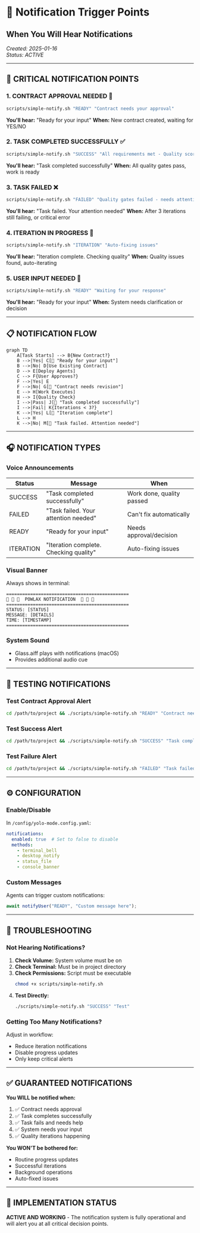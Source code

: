 # 🔔 **Notification Trigger Points**
## **When You Will Hear Notifications**

*Created: 2025-01-16*  
*Status: ACTIVE*

---

## 🎯 **CRITICAL NOTIFICATION POINTS**

### **1. CONTRACT APPROVAL NEEDED** 🔔
```bash
scripts/simple-notify.sh "READY" "Contract needs your approval"
```
**You'll hear:** "Ready for your input"
**When:** New contract created, waiting for YES/NO

### **2. TASK COMPLETED SUCCESSFULLY** ✅
```bash
scripts/simple-notify.sh "SUCCESS" "All requirements met - Quality score: 95"
```
**You'll hear:** "Task completed successfully"
**When:** All quality gates pass, work is ready

### **3. TASK FAILED** ❌
```bash
scripts/simple-notify.sh "FAILED" "Quality gates failed - needs attention"
```
**You'll hear:** "Task failed. Your attention needed"
**When:** After 3 iterations still failing, or critical error

### **4. ITERATION IN PROGRESS** 🔄
```bash
scripts/simple-notify.sh "ITERATION" "Auto-fixing issues"
```
**You'll hear:** "Iteration complete. Checking quality"
**When:** Quality issues found, auto-iterating

### **5. USER INPUT NEEDED** 📝
```bash
scripts/simple-notify.sh "READY" "Waiting for your response"
```
**You'll hear:** "Ready for your input"
**When:** System needs clarification or decision

---

## 📋 **NOTIFICATION FLOW**

```mermaid
graph TD
    A[Task Starts] --> B{New Contract?}
    B -->|Yes| C[🔔 "Ready for your input"]
    B -->|No| D[Use Existing Contract]
    D --> E[Deploy Agents]
    C --> F{User Approves?}
    F -->|Yes| E
    F -->|No| G[🔔 "Contract needs revision"]
    E --> H[Work Executes]
    H --> I{Quality Check}
    I -->|Pass| J[🔔 "Task completed successfully"]
    I -->|Fail| K{Iterations < 3?}
    K -->|Yes| L[🔔 "Iteration complete"]
    L --> H
    K -->|No| M[🔔 "Task failed. Attention needed"]
```

---

## 🎧 **NOTIFICATION TYPES**

### **Voice Announcements**
| Status | Message | When |
|--------|---------|------|
| SUCCESS | "Task completed successfully" | Work done, quality passed |
| FAILED | "Task failed. Your attention needed" | Can't fix automatically |
| READY | "Ready for your input" | Needs approval/decision |
| ITERATION | "Iteration complete. Checking quality" | Auto-fixing issues |

### **Visual Banner**
Always shows in terminal:
```
==============================================
🔔 🔔 🔔  POWLAX NOTIFICATION  🔔 🔔 🔔
==============================================
STATUS: [STATUS]
MESSAGE: [DETAILS]
TIME: [TIMESTAMP]
==============================================
```

### **System Sound**
- Glass.aiff plays with notifications (macOS)
- Provides additional audio cue

---

## 🔧 **TESTING NOTIFICATIONS**

### **Test Contract Approval Alert**
```bash
cd /path/to/project && ./scripts/simple-notify.sh "READY" "Contract needs approval - TEST"
```

### **Test Success Alert**
```bash
cd /path/to/project && ./scripts/simple-notify.sh "SUCCESS" "Task completed - TEST"
```

### **Test Failure Alert**
```bash
cd /path/to/project && ./scripts/simple-notify.sh "FAILED" "Task failed - TEST"
```

---

## ⚙️ **CONFIGURATION**

### **Enable/Disable**
In `/config/yolo-mode.config.yaml`:
```yaml
notifications:
  enabled: true  # Set to false to disable
  methods:
    - terminal_bell
    - desktop_notify
    - status_file
    - console_banner
```

### **Custom Messages**
Agents can trigger custom notifications:
```typescript
await notifyUser("READY", "Custom message here");
```

---

## 🚨 **TROUBLESHOOTING**

### **Not Hearing Notifications?**

1. **Check Volume:** System volume must be on
2. **Check Terminal:** Must be in project directory
3. **Check Permissions:** Script must be executable
   ```bash
   chmod +x scripts/simple-notify.sh
   ```
4. **Test Directly:**
   ```bash
   ./scripts/simple-notify.sh "SUCCESS" "Test"
   ```

### **Getting Too Many Notifications?**

Adjust in workflow:
- Reduce iteration notifications
- Disable progress updates
- Only keep critical alerts

---

## ✅ **GUARANTEED NOTIFICATIONS**

**You WILL be notified when:**
1. ✅ Contract needs approval
2. ✅ Task completes successfully
3. ✅ Task fails and needs help
4. ✅ System needs your input
5. ✅ Quality iterations happening

**You WON'T be bothered for:**
- Routine progress updates
- Successful iterations
- Background operations
- Auto-fixed issues

---

## 📍 **IMPLEMENTATION STATUS**

**ACTIVE AND WORKING** - The notification system is fully operational and will alert you at all critical decision points.